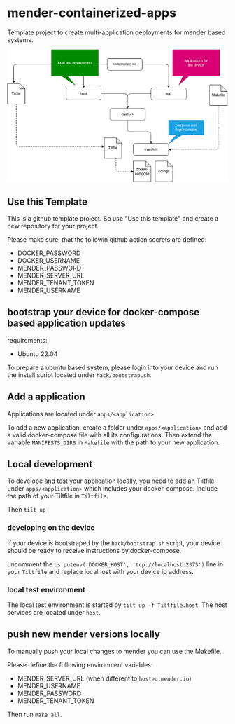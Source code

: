 # mender-containerized-apps

Template project to create multi-application deployments for mender based systems.

![Folder](./docs/folders.png "Folder")

## Use this Template

This is a github template project. So use "Use this template" and create a new repository for your project. 

Please make sure, that the followin github action secrets are defined:

* DOCKER_PASSWORD
* DOCKER_USERNAME
* MENDER_PASSWORD
* MENDER_SERVER_URL
* MENDER_TENANT_TOKEN
* MENDER_USERNAME

## bootstrap your device for docker-compose based application updates

requirements: 
* Ubuntu 22.04

To prepare a ubuntu based system, please login into your device and run the install script located under `hack/bootstrap.sh`.

## Add a application

Applications are located under `apps/<application>`

To add a new application, create a folder under `apps/<application>` and add a valid docker-compose file with all its configurations.
Then extend the variable `MANIFESTS_DIRS` in `Makefile` with the path to your new application. 

## Local development

To develope and test your application locally, you need to add an Tiltfile under `apps/<application>` which includes your docker-compose. 
Include the path of your Tiltfile in `Tiltfile`. 

Then `tilt up`

### developing on the device

If your device is bootstraped by the `hack/bootstrap.sh` script, your device should be ready to receive instructions by docker-compose. 

uncomment the `os.putenv('DOCKER_HOST', 'tcp://localhost:2375')` line in your `Tiltfile` and replace localhost with your device ip address.

### local test environment

The local test environment is started by `tilt up -f Tiltfile.host`. The host services are located under `host`.

## push new mender versions locally

To manually push your local changes to mender you can use the Makefile.

Please define the following environment variables:

* MENDER_SERVER_URL (when different to `hosted.mender.io`)
* MENDER_USERNAME
* MENDER_PASSWORD
* MENDER_TENANT_TOKEN

Then run `make all`.


